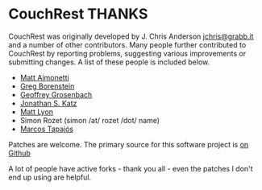 CouchRest THANKS
=====================

CouchRest was originally developed by J. Chris Anderson <jchris@grabb.it>
and a number of other contributors. Many people further contributed to 
CouchRest by reporting problems, suggesting various improvements or submitting
changes. A list of these people is included below.

 * [Matt Aimonetti](http://merbist.com/about/)
 * [Greg Borenstein](http://ideasfordozens.com)
 * [Geoffrey Grosenbach](http://nubyonrails.com/)
 * [Jonathan S. Katz](http://github.com/jkatz)
 * [Matt Lyon](http://mattly.tumblr.com/)
 * Simon Rozet (simon /at/ rozet /dot/ name)
 * [Marcos Tapajós](http://tapajos.me)
 
Patches are welcome. The primary source for this software project is [on Github](http://github.com/jchris/couchrest/tree/master)

A lot of people have active forks - thank you all - even the patches I don't end up using are helpful.
